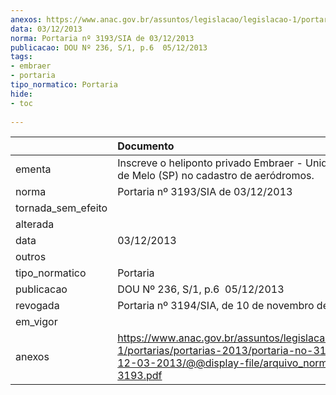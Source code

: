 ```yaml
---
anexos: https://www.anac.gov.br/assuntos/legislacao/legislacao-1/portarias/portarias-2013/portaria-no-3193-sia-de-12-03-2013/@@display-file/arquivo_norma/PA2013-3193.pdf
data: 03/12/2013
norma: Portaria nº 3193/SIA de 03/12/2013
publicacao: DOU Nº 236, S/1, p.6  05/12/2013
tags:
- embraer
- portaria
tipo_normatico: Portaria
hide: 
- toc 
 
---
```


|                    | Documento                                                                                                                                                         |
|:-------------------|:------------------------------------------------------------------------------------------------------------------------------------------------------------------|
| ementa             | Inscreve o heliponto privado Embraer - Unidade Eugênio de Melo (SP) no cadastro de aeródromos.                                                                    |
| norma              | Portaria nº 3193/SIA de 03/12/2013                                                                                                                                |
| tornada_sem_efeito |                                                                                                                                                                   |
| alterada           |                                                                                                                                                                   |
| data               | 03/12/2013                                                                                                                                                        |
| outros             |                                                                                                                                                                   |
| tipo_normatico     | Portaria                                                                                                                                                          |
| publicacao         | DOU Nº 236, S/1, p.6  05/12/2013                                                                                                                                  |
| revogada           | Portaria nº 3194/SIA, de 10 de novembro de 2016.                                                                                                                  |
| em_vigor           |                                                                                                                                                                   |
| anexos             | https://www.anac.gov.br/assuntos/legislacao/legislacao-1/portarias/portarias-2013/portaria-no-3193-sia-de-12-03-2013/@@display-file/arquivo_norma/PA2013-3193.pdf |